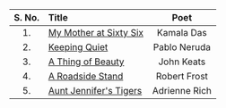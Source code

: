 | S. No. | Title | Poet | 
|:-:|:-|:-:|
| 1. | [My Mother at Sixty Six](./1-my-mother-at-sixty-six.md) | Kamala Das | 
| 2. | [Keeping Quiet](./3-keeping-quiet.md) | Pablo Neruda | 
| 3. | [A Thing of Beauty](./4-a-thing-of-beauty.md) | John Keats | 
| 4. | [A Roadside Stand](./5-a-roadside-stand.md) | Robert Frost | 
| 5. | [Aunt Jennifer's Tigers](./6-aunt-jennifers-tigers.md) | Adrienne Rich | 
